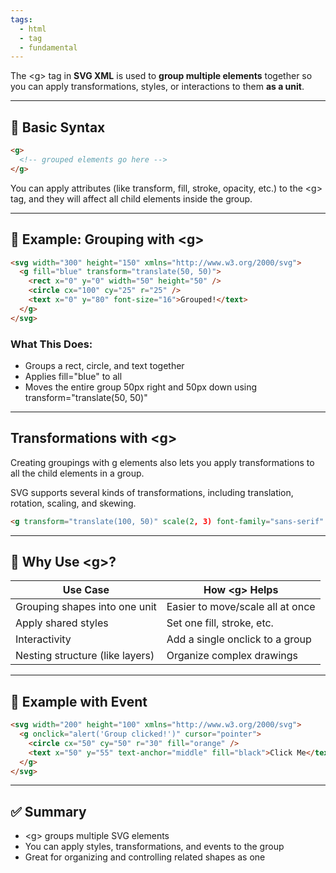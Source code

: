 ```yaml
---
tags:
  - html
  - tag
  - fundamental
---
```


The \<g> tag in **SVG XML** is used to **group multiple elements** together so you can apply transformations, styles, or interactions to them **as a unit**.

---

## **🔹 Basic Syntax**

```html
<g>
  <!-- grouped elements go here -->
</g>
```

You can apply attributes (like transform, fill, stroke, opacity, etc.) to the \<g> tag, and they will affect all child elements inside the group.

---

## **🔹 Example: Grouping with \<g>** 

```html
<svg width="300" height="150" xmlns="http://www.w3.org/2000/svg">
  <g fill="blue" transform="translate(50, 50)">
    <rect x="0" y="0" width="50" height="50" />
    <circle cx="100" cy="25" r="25" />
    <text x="0" y="80" font-size="16">Grouped!</text>
  </g>
</svg>
```

### **What This Does:**

- Groups a rect, circle, and text together
- Applies fill="blue" to all
- Moves the entire group 50px right and 50px down using transform="translate(50, 50)"

---

## **Transformations with \<g>**

Creating groupings with g elements also lets you apply transformations to all the child elements in a group.

SVG supports several kinds of transformations, including translation, rotation, scaling, and skewing.

```html
<g transform="translate(100, 50)" scale(2, 3) font-family="sans-serif" fill="blue">
```

---

## **🔹 Why Use \<g>?**

|**Use Case**|**How** \<g> **Helps**|
|---|---|
|Grouping shapes into one unit|Easier to move/scale all at once|
|Apply shared styles|Set one fill, stroke, etc.|
|Interactivity|Add a single onclick to a group|
|Nesting structure (like layers)|Organize complex drawings|

---

## **🔸 Example with Event**

```html
<svg width="200" height="100" xmlns="http://www.w3.org/2000/svg">
  <g onclick="alert('Group clicked!')" cursor="pointer">
    <circle cx="50" cy="50" r="30" fill="orange" />
    <text x="50" y="55" text-anchor="middle" fill="black">Click Me</text>
  </g>
</svg>
```

---

## **✅ Summary**

- \<g> groups multiple SVG elements
- You can apply styles, transformations, and events to the group
- Great for organizing and controlling related shapes as one